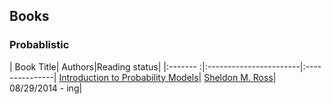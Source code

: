 Books
---

### Probablistic
| Book Title| Authors|Reading status|
|:------- :|:-----------------------|:---------------|
[Introduction to Probability Models](./Introduction-to-Probability-Models)| [Sheldon M. Ross](http://www.ieor.berkeley.edu/People/Faculty/ross.htm)| 08/29/2014 - ing|

